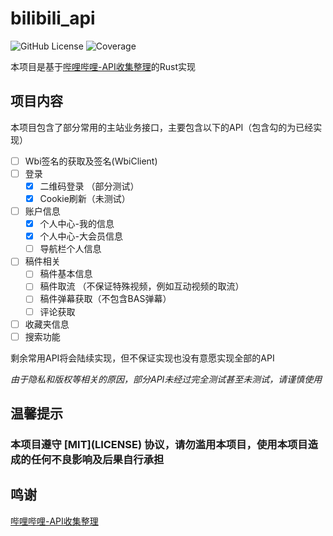 # bilibili_api

![GitHub License](https://img.shields.io/github/license/AlexZhu2001/bilibili_api)
![Coverage](https://img.shields.io/codecov/c/github/AlexZhu2001/bilibili_api)

本项目是基于[哔哩哔哩-API收集整理](https://github.com/SocialSisterYi/bilibili-API-collect)的Rust实现

## 项目内容
本项目包含了部分常用的主站业务接口，主要包含以下的API（包含勾的为已经实现）
- [ ] Wbi签名的获取及签名(WbiClient)
- [ ] 登录
    - [x] 二维码登录 （部分测试）
    - [x] Cookie刷新（未测试）
- [ ] 账户信息
    - [x] 个人中心-我的信息
    - [x] 个人中心-大会员信息
    - [ ] 导航栏个人信息
- [ ] 稿件相关
    - [ ] 稿件基本信息
    - [ ] 稿件取流 （不保证特殊视频，例如互动视频的取流）
    - [ ] 稿件弹幕获取（不包含BAS弹幕）
    - [ ] 评论获取
- [ ] 收藏夹信息
- [ ] 搜索功能

剩余常用API将会陆续实现，但不保证实现也没有意愿实现全部的API

*由于隐私和版权等相关的原因，部分API未经过完全测试甚至未测试，请谨慎使用*

## 温馨提示
<strong>
<h3>本项目遵守 [MIT](LICENSE) 协议，请勿滥用本项目，使用本项目造成的任何不良影响及后果自行承担</h3>
</strong>

## 鸣谢
[哔哩哔哩-API收集整理](https://github.com/SocialSisterYi/bilibili-API-collect)
